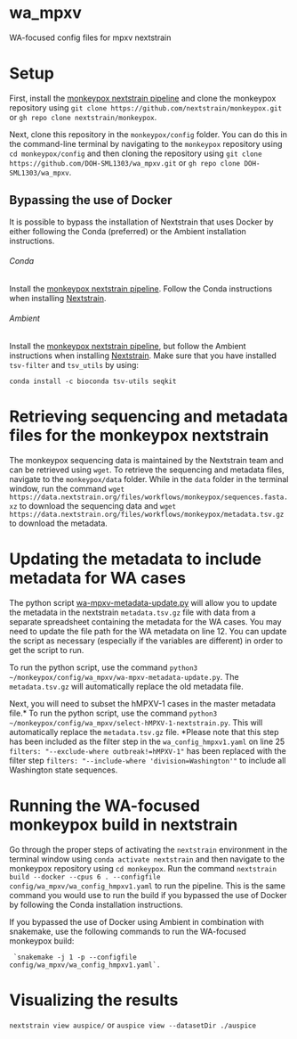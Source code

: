 # wa_mpxv
WA-focused config files for mpxv nextstrain

# Setup
First, install the [monkeypox nextstrain pipeline](https://github.com/nextstrain/monkeypox) and clone the monkeypox repository using `git clone https://github.com/nextstrain/monkeypox.git` or `gh repo clone nextstrain/monkeypox`.

Next, clone this repository in the `monkeypox/config` folder. You can do this in the command-line terminal by navigating to the `monkeypox` repository using `cd monkeypox/config` and then cloning the repository using `git clone https://github.com/DOH-SML1303/wa_mpxv.git` or `gh repo clone DOH-SML1303/wa_mpxv`.

## Bypassing the use of Docker
It is possible to bypass the installation of Nextstrain that uses Docker by either following the Conda (preferred) or the Ambient installation instructions.

###### Conda
Install the [monkeypox nextstrain pipeline](https://github.com/nextstrain/monkeypox). Follow the Conda instructions when installing [Nextstrain](https://docs.nextstrain.org/en/latest/install.html).

###### Ambient
Install the [monkeypox nextstrain pipeline](https://github.com/nextstrain/monkeypox), but follow the Ambient instructions when installing [Nextstrain](https://docs.nextstrain.org/en/latest/install.html). Make sure that you have installed `tsv-filter` and `tsv_utils` by using:

```
conda install -c bioconda tsv-utils seqkit
```

# Retrieving sequencing and metadata files for the monkeypox nextstrain
The monkeypox sequencing data is maintained by the Nextstrain team and can be retrieved using `wget`. To retrieve the sequencing and metadata files, navigate to the `monkeypox/data` folder. While in the `data` folder in the terminal window, run the command `wget https://data.nextstrain.org/files/workflows/monkeypox/sequences.fasta.xz` to download the sequencing data and `wget https://data.nextstrain.org/files/workflows/monkeypox/metadata.tsv.gz` to download the metadata.

# Updating the metadata to include metadata for WA cases
The python script [wa-mpxv-metadata-update.py](https://github.com/DOH-SML1303/wa_mpxv/blob/main/wa-mpxv-metadata-update.py) will allow you to update the metadata in the nextstrain `metadata.tsv.gz` file with data from a separate spreadsheet containing the metadata for the WA cases. You may need to update the file path for the WA metadata on line 12. You can update the script as necessary (especially if the variables are different) in order to get the script to run.

To run the python script, use the command `python3 ~/monkeypox/config/wa_mpxv/wa-mpxv-metadata-update.py`. The `metadata.tsv.gz` will automatically replace the old metadata file.

Next, you will need to subset the hMPXV-1 cases in the master metadata file.* To run the python script, use the command `python3 ~/monkeypox/config/wa_mpxv/select-hMPXV-1-nextstrain.py`. This will automatically replace the `metadata.tsv.gz` file. *Please note that this step has been included as the filter step in the `wa_config_hmpxv1.yaml` on line 25 `filters: "--exclude-where outbreak!=hMPXV-1"` has been replaced with the filter step `filters: "--include-where 'division=Washington'"` to include all Washington state sequences.

# Running the WA-focused monkeypox build in nextstrain
Go through the proper steps of activating the `nextstrain` environment in the terminal window using `conda activate nextstrain` and then navigate to the monkeypox repository using `cd monkeypox`. Run the command `nextstrain build --docker --cpus 6 . --configfile config/wa_mpxv/wa_config_hmpxv1.yaml` to run the pipeline. This is the same command you would use to run the build if you bypassed the use of Docker by following the Conda installation instructions.

If you bypassed the use of Docker using Ambient in combination with snakemake, use the following commands to run the WA-focused monkeypox build:

```
 `snakemake -j 1 -p --configfile config/wa_mpxv/wa_config_hmpxv1.yaml`.
 ```

# Visualizing the results
`nextstrain view auspice/` or `auspice view --datasetDir ./auspice`
